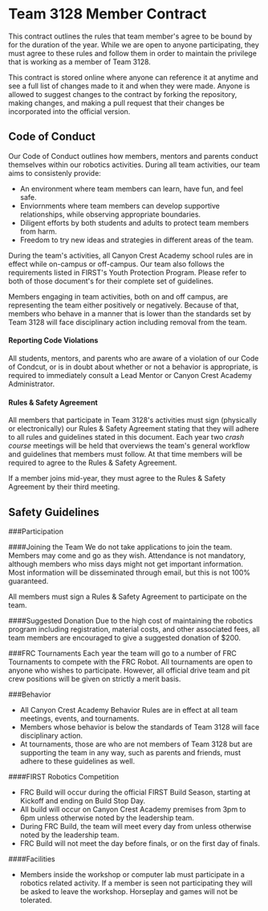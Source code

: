 Team 3128 Member Contract
=====

This contract outlines the rules that team member's agree to be bound by for the duration of the year. While we are open to anyone participating, they must agree to these rules and follow them in order to maintain the privilege that is working as a member of Team 3128.

This contract is stored online where anyone can reference it at anytime and see a full list of changes made to it and when they were made. Anyone is allowed to suggest changes to the contract by forking the repository, making changes, and making a pull request that their changes be incorporated into the official version.

Code of Conduct
-----

Our Code of Conduct outlines how members, mentors and parents conduct themselves within our robotics activities. During all team activities, our team aims to consistenly provide:
* An environment where team members can learn, have fun, and feel safe.
* Enviornments where team members can develop supportive relationships, while observing appropriate boundaries.
* Diligent efforts by both students and adults to protect team members from harm.
* Freedom to try new ideas and strategies in different areas of the team.

During the team's activities, all Canyon Crest Academy school rules are in effect while on-campus or off-campus. Our team also follows the requirements listed in FIRST's Youth Protection Program. Please refer to both of those document's for their complete set of guidelines.

Members engaging in team activities, both on and off campus, are representing the team either positively or negatively. Because of that, members who behave in a manner that is lower than the standards set by Team 3128 will face disciplinary action including removal from the team.

#### Reporting Code Violations

All students, mentors, and parents who are aware of a violation of our Code of Condcut, or is in doubt about whether or not a behavior is appropriate, is required to immediately consult a Lead Mentor or Canyon Crest Academy Administrator.

#### Rules & Safety Agreement

All members that participate in Team 3128's activities must sign (physically or electronically) our Rules & Safety Agreement stating that they will adhere to all rules and guidelines stated in this document. Each year two *crash course* meetings will be held that overviews the team's general workflow and guidelines that members must follow. At that time members will be required to agree to the Rules & Safety Agreement.

If a member joins mid-year, they must agree to the Rules & Safety Agreement by their third meeting.

Safety Guidelines
-----

###Participation

####Joining the Team
We do not take applications to join the team. Members may come and go as they wish. Attendance is not mandatory, although members who miss days might not get important information. Most information will be disseminated through email, but this is not 100% guaranteed.

All members must sign a Rules & Safety Agreement to participate on the team.

####Suggested Donation
Due to the high cost of maintaining the robotics program including registration, material costs, and other associated fees, all team members are encouraged to give a suggested donation of $200. 

###FRC Tournaments
Each year the team will go to a number of FRC Tournaments to compete with the FRC Robot. All tournaments are open to anyone who wishes to participate. However, all official drive team and pit crew positions will be given on strictly a merit basis.


###Behavior
- All Canyon Crest Academy Behavior Rules are in effect at all team meetings, events, and tournaments.
- Members whose behavior is below the standards of Team 3128 will face disciplinary action.
- At tournaments, those are who are not members of Team 3128 but are supporting the team in any way, such as parents and friends, must adhere to these guidelines as well.

####FIRST Robotics Competition
- FRC Build will occur during the official FIRST Build Season, starting at Kickoff and ending on Build Stop Day.
- All build will occur on Canyon Crest Academy premises from 3pm to 6pm unless otherwise noted by the leadership team.
- During FRC Build, the team will meet every day from unless otherwise noted by the leadership team.
- FRC Build will not meet the day before finals, or on the first day of finals.

####Facilities
- Members inside the workshop or computer lab must participate in a robotics related activity. If a member is seen not participating they will be asked to leave the workshop. Horseplay and games will not be tolerated.

